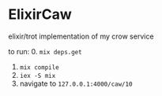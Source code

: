 # ElixirCaw
elixir/trot implementation of my crow service

to run:
 0. `mix deps.get`
 1. `mix compile`
 2. `iex -S mix`
 3. navigate to `127.0.0.1:4000/caw/10`
